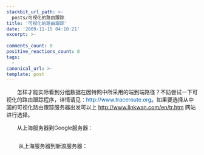```yaml
---
stackbit_url_path: >-
  posts/可视化的路由跟踪
title: '可视化的路由跟踪'
date: '2009-11-15 04:10:21'
excerpt: >-
  
comments_count: 0
positive_reactions_count: 0
tags: 
  - 
canonical_url: >-
template: post
---
```

<div style="text-indent: 2em;"><p>怎样才能实际看到分组数据在因特网中所采用的端到端路径？不妨尝试一下可视化的路由跟踪程序，详情请见：<a target="_blank" style="margin-top: 0px; margin-right: 0px; margin-bottom: 0px; margin-left: 0px; padding-top: 0px; padding-right: 0px; padding-bottom: 0px; padding-left: 0px; color: rgb(0, 94, 172); cursor: pointer; text-decoration: none; " href="http://www.traceroute.org/">http://www.traceroute.org</a>。如果要选择从中国的可视化路由跟踪服务器出发可以上 <a target="_blank" href="http://www.linkwan.com/en/tr.htm">http://www.linkwan.com/en/tr.htm</a> 网站进行选择。</p><p style="margin-top: 0px; margin-right: 0px; margin-bottom: 0.8em; margin-left: 0px; padding-top: 0px; padding-right: 0px; padding-bottom: 0px; padding-left: 0px; ">从上海服务器到Google服务器：</p><p><img onload="ResizeImage(this,520)" alt="" title="" src="http://www.myfootprints.cn/OldWeb/blog/upload/b_12255p017012.JPG"></p><div>&nbsp;从上海服务器到新浪服务器：</div><div>&nbsp;</div><p><img onload="ResizeImage(this,520)" alt="" title="" src="http://www.zizhujy.com/blog/image.axd?picture=image_410.png"></p></div>